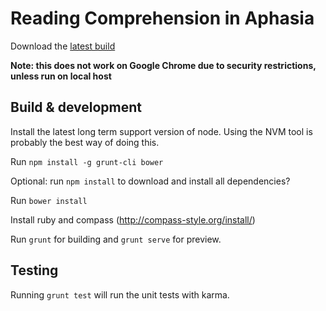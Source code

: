 # Reading Comprehension in Aphasia

Download the [latest build](https://bitbucket.org/digitalinstitute/reading-comprehension-web-app/downloads/latest.zip) 

**Note: this does not work on Google Chrome due to security restrictions, unless run on local host**

## Build & development

Install the latest long term support version of node. Using the NVM tool is probably the best way of doing this.

Run `npm install -g grunt-cli bower`

Optional: run `npm install` to download and install all dependencies?

Run `bower install`

Install ruby and compass (http://compass-style.org/install/)

Run `grunt` for building and `grunt serve` for preview.

## Testing

Running `grunt test` will run the unit tests with karma.
